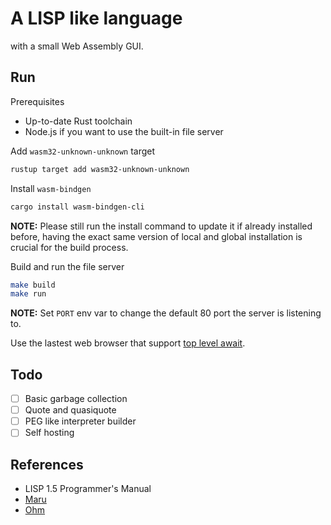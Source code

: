 # A LISP like language

with a small Web Assembly GUI.

## Run

Prerequisites
- Up-to-date Rust toolchain
- Node.js if you want to use the built-in file server

Add `wasm32-unknown-unknown` target
```bash
rustup target add wasm32-unknown-unknown
```

Install `wasm-bindgen`
```bash
cargo install wasm-bindgen-cli
```
**NOTE:** Please still run the install command to update it if already installed before,
having the exact same version of local and global installation is crucial for
the build process.

Build and run the file server
```bash
make build
make run
```
**NOTE:** Set `PORT` env var to change the default 80 port the server is listening to.

Use the lastest web browser that support [top level await](1).

[1]: https://developer.mozilla.org/en-US/docs/Web/JavaScript/Reference/Operators/await#top_level_await

## Todo

- [ ] Basic garbage collection
- [ ] Quote and quasiquote
- [ ] PEG like interpreter builder
- [ ] Self hosting

## References

- LISP 1.5 Programmer's Manual
- [Maru](https://www.piumarta.com/software/maru/)
- [Ohm](https://ohmjs.org)
